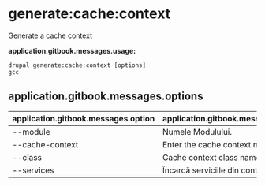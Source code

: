 # generate:cache:context
Generate a cache context

**application.gitbook.messages.usage:**
```
drupal generate:cache:context [options]
gcc
```

## application.gitbook.messages.options
application.gitbook.messages.option | application.gitbook.messages.details
-------|-------------
--module | Numele Modulului.
--cache-context | Enter the cache context name
--class | Cache context class name
--services | Încarcă serviciile din container.
